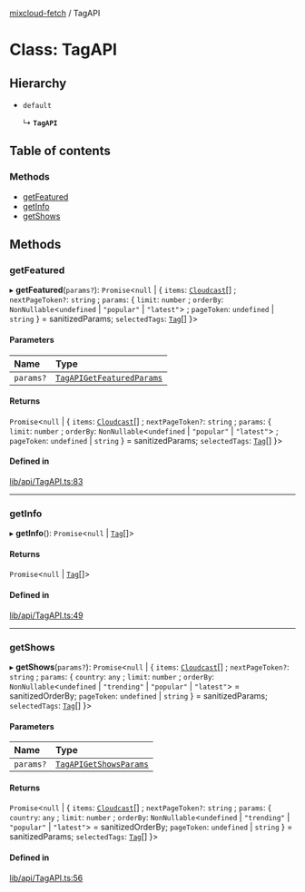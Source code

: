 [mixcloud-fetch](../README.md) / TagAPI

# Class: TagAPI

## Hierarchy

- `default`

  ↳ **`TagAPI`**

## Table of contents

### Methods

- [getFeatured](TagAPI.md#getfeatured)
- [getInfo](TagAPI.md#getinfo)
- [getShows](TagAPI.md#getshows)

## Methods

### getFeatured

▸ **getFeatured**(`params?`): `Promise`\<``null`` \| \{ `items`: [`Cloudcast`](../interfaces/Cloudcast.md)[] ; `nextPageToken?`: `string` ; `params`: \{ `limit`: `number` ; `orderBy`: `NonNullable`\<`undefined` \| ``"popular"`` \| ``"latest"``\> ; `pageToken`: `undefined` \| `string`  } = sanitizedParams; `selectedTags`: [`Tag`](../interfaces/Tag.md)[]  }\>

#### Parameters

| Name | Type |
| :------ | :------ |
| `params?` | [`TagAPIGetFeaturedParams`](../interfaces/TagAPIGetFeaturedParams.md) |

#### Returns

`Promise`\<``null`` \| \{ `items`: [`Cloudcast`](../interfaces/Cloudcast.md)[] ; `nextPageToken?`: `string` ; `params`: \{ `limit`: `number` ; `orderBy`: `NonNullable`\<`undefined` \| ``"popular"`` \| ``"latest"``\> ; `pageToken`: `undefined` \| `string`  } = sanitizedParams; `selectedTags`: [`Tag`](../interfaces/Tag.md)[]  }\>

#### Defined in

[lib/api/TagAPI.ts:83](https://github.com/patrickkfkan/mixcloud-fetch/blob/0699b4e/src/lib/api/TagAPI.ts#L83)

___

### getInfo

▸ **getInfo**(): `Promise`\<``null`` \| [`Tag`](../interfaces/Tag.md)[]\>

#### Returns

`Promise`\<``null`` \| [`Tag`](../interfaces/Tag.md)[]\>

#### Defined in

[lib/api/TagAPI.ts:49](https://github.com/patrickkfkan/mixcloud-fetch/blob/0699b4e/src/lib/api/TagAPI.ts#L49)

___

### getShows

▸ **getShows**(`params?`): `Promise`\<``null`` \| \{ `items`: [`Cloudcast`](../interfaces/Cloudcast.md)[] ; `nextPageToken?`: `string` ; `params`: \{ `country`: `any` ; `limit`: `number` ; `orderBy`: `NonNullable`\<`undefined` \| ``"trending"`` \| ``"popular"`` \| ``"latest"``\> = sanitizedOrderBy; `pageToken`: `undefined` \| `string`  } = sanitizedParams; `selectedTags`: [`Tag`](../interfaces/Tag.md)[]  }\>

#### Parameters

| Name | Type |
| :------ | :------ |
| `params?` | [`TagAPIGetShowsParams`](../interfaces/TagAPIGetShowsParams.md) |

#### Returns

`Promise`\<``null`` \| \{ `items`: [`Cloudcast`](../interfaces/Cloudcast.md)[] ; `nextPageToken?`: `string` ; `params`: \{ `country`: `any` ; `limit`: `number` ; `orderBy`: `NonNullable`\<`undefined` \| ``"trending"`` \| ``"popular"`` \| ``"latest"``\> = sanitizedOrderBy; `pageToken`: `undefined` \| `string`  } = sanitizedParams; `selectedTags`: [`Tag`](../interfaces/Tag.md)[]  }\>

#### Defined in

[lib/api/TagAPI.ts:56](https://github.com/patrickkfkan/mixcloud-fetch/blob/0699b4e/src/lib/api/TagAPI.ts#L56)
